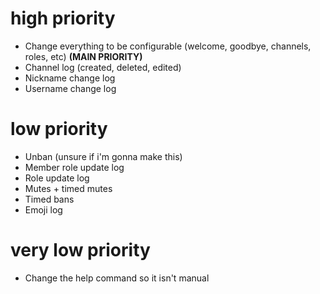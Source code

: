 # high priority

* Change everything to be configurable (welcome, goodbye, channels, roles, etc) **(MAIN PRIORITY)**
* Channel log (created, deleted, edited)
* Nickname change log
* Username change log

# low priority

* Unban (unsure if i'm gonna make this)
* Member role update log
* Role update log
* Mutes + timed mutes
* Timed bans
* Emoji log

# very low priority

* Change the help command so it isn't manual
